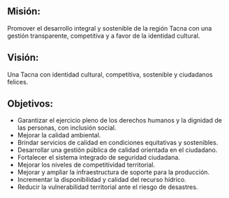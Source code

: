 ## **Misión:**

Promover el desarrollo integral y sostenible de la región Tacna con una gestión transparente, competitiva y a favor de la identidad cultural.

## **Visión:**

Una Tacna con identidad cultural, competitiva, sostenible y ciudadanos felices.

## **Objetivos:**

* Garantizar el ejercicio pleno de los derechos humanos y la dignidad de las personas, con inclusión social.
* Mejorar la calidad ambiental.
* Brindar servicios de calidad en condiciones equitativas y sostenibles.
* Desarrollar una gestión pública de calidad orientada en el ciudadano.
* Fortalecer el sistema integrado de seguridad ciudadana.
* Mejorar los niveles de competitividad territorial.
* Mejorar y ampliar la infraestructura de soporte para la producción.
* Incrementar la disponibilidad y calidad del recurso hídrico.
* Reducir la vulnerabilidad territorial ante el riesgo de desastres.
